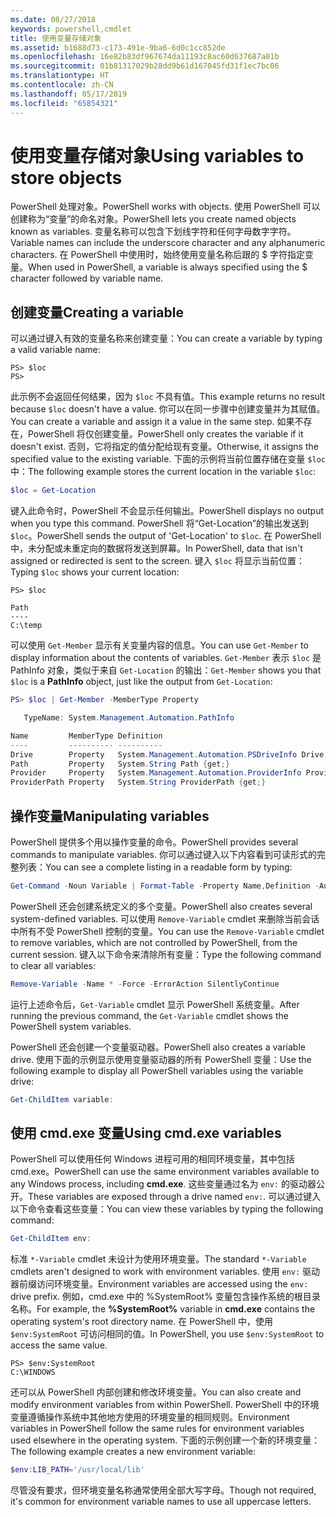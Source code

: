 ```yaml
---
ms.date: 08/27/2018
keywords: powershell,cmdlet
title: 使用变量存储对象
ms.assetid: b1688d73-c173-491e-9ba6-6d0c1cc852de
ms.openlocfilehash: 16e82b83df967674da11193c8ac60d637687a01b
ms.sourcegitcommit: 01b81317029b28dd9b61d167045fd31f1ec7bc06
ms.translationtype: HT
ms.contentlocale: zh-CN
ms.lasthandoff: 05/17/2019
ms.locfileid: "65854321"
---
```

# <a name="using-variables-to-store-objects"></a><span data-ttu-id="c0421-103">使用变量存储对象</span><span class="sxs-lookup"><span data-stu-id="c0421-103">Using variables to store objects</span></span>

<span data-ttu-id="c0421-104">PowerShell 处理对象。</span><span class="sxs-lookup"><span data-stu-id="c0421-104">PowerShell works with objects.</span></span> <span data-ttu-id="c0421-105">使用 PowerShell 可以创建称为“变量”的命名对象。</span><span class="sxs-lookup"><span data-stu-id="c0421-105">PowerShell lets you create named objects known as variables.</span></span>
<span data-ttu-id="c0421-106">变量名称可以包含下划线字符和任何字母数字字符。</span><span class="sxs-lookup"><span data-stu-id="c0421-106">Variable names can include the underscore character and any alphanumeric characters.</span></span> <span data-ttu-id="c0421-107">在 PowerShell 中使用时，始终使用变量名称后跟的 \$ 字符指定变量。</span><span class="sxs-lookup"><span data-stu-id="c0421-107">When used in PowerShell, a variable is always specified using the \$ character followed by variable name.</span></span>

## <a name="creating-a-variable"></a><span data-ttu-id="c0421-108">创建变量</span><span class="sxs-lookup"><span data-stu-id="c0421-108">Creating a variable</span></span>

<span data-ttu-id="c0421-109">可以通过键入有效的变量名称来创建变量：</span><span class="sxs-lookup"><span data-stu-id="c0421-109">You can create a variable by typing a valid variable name:</span></span>

```
PS> $loc
PS>
```

<span data-ttu-id="c0421-110">此示例不会返回任何结果，因为 `$loc` 不具有值。</span><span class="sxs-lookup"><span data-stu-id="c0421-110">This example returns no result because `$loc` doesn't have a value.</span></span> <span data-ttu-id="c0421-111">你可以在同一步骤中创建变量并为其赋值。</span><span class="sxs-lookup"><span data-stu-id="c0421-111">You can create a variable and assign it a value in the same step.</span></span> <span data-ttu-id="c0421-112">如果不存在，PowerShell 将仅创建变量。</span><span class="sxs-lookup"><span data-stu-id="c0421-112">PowerShell only creates the variable if it doesn't exist.</span></span>
<span data-ttu-id="c0421-113">否则，它将指定的值分配给现有变量。</span><span class="sxs-lookup"><span data-stu-id="c0421-113">Otherwise, it assigns the specified value to the existing variable.</span></span> <span data-ttu-id="c0421-114">下面的示例将当前位置存储在变量 `$loc` 中：</span><span class="sxs-lookup"><span data-stu-id="c0421-114">The following example stores the current location in the variable `$loc`:</span></span>

```powershell
$loc = Get-Location
```

<span data-ttu-id="c0421-115">键入此命令时，PowerShell 不会显示任何输出。</span><span class="sxs-lookup"><span data-stu-id="c0421-115">PowerShell displays no output when you type this command.</span></span> <span data-ttu-id="c0421-116">PowerShell 将“Get-Location”的输出发送到 `$loc`。</span><span class="sxs-lookup"><span data-stu-id="c0421-116">PowerShell sends the output of 'Get-Location' to `$loc`.</span></span> <span data-ttu-id="c0421-117">在 PowerShell 中，未分配或未重定向的数据将发送到屏幕。</span><span class="sxs-lookup"><span data-stu-id="c0421-117">In PowerShell, data that isn't assigned or redirected is sent to the screen.</span></span> <span data-ttu-id="c0421-118">键入 `$loc` 将显示当前位置：</span><span class="sxs-lookup"><span data-stu-id="c0421-118">Typing `$loc` shows your current location:</span></span>

```
PS> $loc

Path
----
C:\temp
```

<span data-ttu-id="c0421-119">可以使用 `Get-Member` 显示有关变量内容的信息。</span><span class="sxs-lookup"><span data-stu-id="c0421-119">You can use `Get-Member` to display information about the contents of variables.</span></span> <span data-ttu-id="c0421-120">`Get-Member` 表示 `$loc` 是 PathInfo 对象，类似于来自 `Get-Location` 的输出：</span><span class="sxs-lookup"><span data-stu-id="c0421-120">`Get-Member` shows you that `$loc` is a **PathInfo** object, just like the output from `Get-Location`:</span></span>

```powershell
PS> $loc | Get-Member -MemberType Property

   TypeName: System.Management.Automation.PathInfo

Name         MemberType Definition
----         ---------- ----------
Drive        Property   System.Management.Automation.PSDriveInfo Drive {get;}
Path         Property   System.String Path {get;}
Provider     Property   System.Management.Automation.ProviderInfo Provider {...
ProviderPath Property   System.String ProviderPath {get;}
```

## <a name="manipulating-variables"></a><span data-ttu-id="c0421-121">操作变量</span><span class="sxs-lookup"><span data-stu-id="c0421-121">Manipulating variables</span></span>

<span data-ttu-id="c0421-122">PowerShell 提供多个用以操作变量的命令。</span><span class="sxs-lookup"><span data-stu-id="c0421-122">PowerShell provides several commands to manipulate variables.</span></span> <span data-ttu-id="c0421-123">你可以通过键入以下内容看到可读形式的完整列表：</span><span class="sxs-lookup"><span data-stu-id="c0421-123">You can see a complete listing in a readable form by typing:</span></span>

```powershell
Get-Command -Noun Variable | Format-Table -Property Name,Definition -AutoSize -Wrap
```

<span data-ttu-id="c0421-124">PowerShell 还会创建系统定义的多个变量。</span><span class="sxs-lookup"><span data-stu-id="c0421-124">PowerShell also creates several system-defined variables.</span></span> <span data-ttu-id="c0421-125">可以使用 `Remove-Variable` cmdlet 来删除当前会话中所有不受 PowerShell 控制的变量。</span><span class="sxs-lookup"><span data-stu-id="c0421-125">You can use the `Remove-Variable` cmdlet to remove variables, which are not controlled by PowerShell, from the current session.</span></span> <span data-ttu-id="c0421-126">键入以下命令来清除所有变量：</span><span class="sxs-lookup"><span data-stu-id="c0421-126">Type the following command to clear all variables:</span></span>

```powershell
Remove-Variable -Name * -Force -ErrorAction SilentlyContinue
```

<span data-ttu-id="c0421-127">运行上述命令后，`Get-Variable` cmdlet 显示 PowerShell 系统变量。</span><span class="sxs-lookup"><span data-stu-id="c0421-127">After running the previous command, the `Get-Variable` cmdlet shows the PowerShell system variables.</span></span>

<span data-ttu-id="c0421-128">PowerShell 还会创建一个变量驱动器。</span><span class="sxs-lookup"><span data-stu-id="c0421-128">PowerShell also creates a variable drive.</span></span> <span data-ttu-id="c0421-129">使用下面的示例显示使用变量驱动器的所有 PowerShell 变量：</span><span class="sxs-lookup"><span data-stu-id="c0421-129">Use the following example to display all PowerShell variables using the variable drive:</span></span>

```powershell
Get-ChildItem variable:
```

## <a name="using-cmdexe-variables"></a><span data-ttu-id="c0421-130">使用 cmd.exe 变量</span><span class="sxs-lookup"><span data-stu-id="c0421-130">Using cmd.exe variables</span></span>

<span data-ttu-id="c0421-131">PowerShell 可以使用任何 Windows 进程可用的相同环境变量，其中包括 cmd.exe。</span><span class="sxs-lookup"><span data-stu-id="c0421-131">PowerShell can use the same environment variables available to any Windows process, including **cmd.exe**.</span></span> <span data-ttu-id="c0421-132">这些变量通过名为 `env:` 的驱动器公开。</span><span class="sxs-lookup"><span data-stu-id="c0421-132">These variables are exposed through a drive named `env:`.</span></span> <span data-ttu-id="c0421-133">可以通过键入以下命令查看这些变量：</span><span class="sxs-lookup"><span data-stu-id="c0421-133">You can view these variables by typing the following command:</span></span>

```powershell
Get-ChildItem env:
```

<span data-ttu-id="c0421-134">标准 `*-Variable` cmdlet 未设计为使用环境变量。</span><span class="sxs-lookup"><span data-stu-id="c0421-134">The standard `*-Variable` cmdlets aren't designed to work with environment variables.</span></span> <span data-ttu-id="c0421-135">使用 `env:` 驱动器前缀访问环境变量。</span><span class="sxs-lookup"><span data-stu-id="c0421-135">Environment variables are accessed using the `env:` drive prefix.</span></span> <span data-ttu-id="c0421-136">例如，cmd.exe 中的 %SystemRoot% 变量包含操作系统的根目录名称。</span><span class="sxs-lookup"><span data-stu-id="c0421-136">For example, the **%SystemRoot%** variable in **cmd.exe** contains the operating system's root directory name.</span></span> <span data-ttu-id="c0421-137">在 PowerShell 中，使用 `$env:SystemRoot` 可访问相同的值。</span><span class="sxs-lookup"><span data-stu-id="c0421-137">In PowerShell, you use `$env:SystemRoot` to access the same value.</span></span>

```
PS> $env:SystemRoot
C:\WINDOWS
```

<span data-ttu-id="c0421-138">还可以从 PowerShell 内部创建和修改环境变量。</span><span class="sxs-lookup"><span data-stu-id="c0421-138">You can also create and modify environment variables from within PowerShell.</span></span> <span data-ttu-id="c0421-139">PowerShell 中的环境变量遵循操作系统中其他地方使用的环境变量的相同规则。</span><span class="sxs-lookup"><span data-stu-id="c0421-139">Environment variables in PowerShell follow the same rules for environment variables used elsewhere in the operating system.</span></span> <span data-ttu-id="c0421-140">下面的示例创建一个新的环境变量：</span><span class="sxs-lookup"><span data-stu-id="c0421-140">The following example creates a new environment variable:</span></span>

```powershell
$env:LIB_PATH='/usr/local/lib'
```

<span data-ttu-id="c0421-141">尽管没有要求，但环境变量名称通常使用全部大写字母。</span><span class="sxs-lookup"><span data-stu-id="c0421-141">Though not required, it's common for environment variable names to use all uppercase letters.</span></span>
